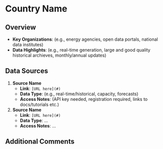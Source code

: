 # Country Name

## Overview
- **Key Organizations**: (e.g., energy agencies, open data portals, national data institutes)
- **Data Highlights**: (e.g., real-time generation, large and good quality historical archieves, monthly/annual updates)

## Data Sources
1. **Source Name**  
   - **Link**: `[URL here](#)`
   - **Data Type**: (e.g., real-time/historical, capacity, forecasts)
   - **Access Notes**: (API key needed, registration required, links to docs/tutorials etc.)
2. **Source Name**  
   - **Link**: `[URL here](#)`
   - **Data Type**: …
   - **Access Notes**: …

## Additional Comments
